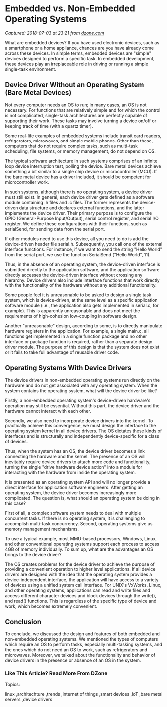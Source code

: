 # Embedded vs. Non-Embedded Operating Systems

_Captured: 2018-07-03 at 23:21 from [dzone.com](https://dzone.com/articles/embedded-vs-non-embedded-operating-systems)_

What are embedded devices? If you have used electronic devices, such as a smartphone or a home appliance, chances are you have already come across these devices. In simple terms, embedded devices are "simple" devices designed to perform a specific task. In embedded development, these devices play an irreplaceable role in driving or running a simple single-task environment.

## Device Driver Without an Operating System (Bare Metal Devices)

Not every computer needs an OS to run; in many cases, an OS is not necessary. For functions that are relatively simple and for which the control is not complicated, single-task architectures are perfectly capable of supporting their work. These tasks may involve turning a device on/off or keeping track of time (with a quartz timer).

Some real-life examples of embedded systems include transit card readers, refrigerators, microwaves, and simple mobile phones. Other than these, computers that do not require complex tasks, such as multi-task scheduling, file systems, or memory management, do not depend on OS.

The typical software architecture in such systems comprises of an infinite loop device interruption test, polling the device. Bare metal devices achieve something a bit similar to a single chip device or microcontroller (MCU). If the bare metal device has a driver included, it should be competent for microcontroller work.

In such systems, although there is no operating system, a device driver must still exist. In general, each device driver gets defined as a software module containing .h files and .c files. The former represents the device-driven data structure and declares external functions, and the latter implements the device driver. Their primary purpose is to configure the GPIO (General-Purpose Input/Output), serial control register, and serial I/O register. We define these configurations with their functions, such as serialSend, for sending data from the serial port.

If other modules need to use this device, all you need to do is add the device-driven header file serial.h. Subsequently, you call one of the external interface functions. For instance, if we want to send the string "Hello World" from the serial port, we use the function SerialSend ("Hello World", 11).

Thus, in the absence of an operating system, the device-driven interface is submitted directly to the application software, and the application software directly accesses the device-driven interface without crossing any hierarchy. Device drivers also include interface functions that work directly with the functionality of the hardware without any additional functionality.

Some people feel it is unreasonable to be asked to design a single task system, which is device-driven, at the same level as a specific application software module (i.e., the application also gets implemented in serial.c, for example). This is apparently unreasonable and does not meet the requirements of high-cohesion low-coupling in software design.

Another "unreasonable" design, according to some, is to directly manipulate hardware registers in the application. For example, a single main.c, all functions get implemented in a single function package and no other interface or package function is required, rather than a separate design driver module. The purpose of this design is that the system does not exist or it fails to take full advantage of reusable driver code.

## Operating Systems With Device Drivers

The device drivers in non-embedded operating systems run directly on the hardware and do not get associated with any operating system. When the system contains the operating system, what will the device driver be like?

Firstly, a non-embedded operating system's device-driven hardware's operation may still be essential. Without this part, the device driver and the hardware cannot interact with each other.

Secondly, we also need to incorporate device drivers into the kernel. To practically achieve this convergence, we must design the interface to the operating system kernel in all device drivers. The OS dictates these kinds of interfaces and is structurally and independently device-specific for a class of devices.

Thus, when the system has an OS, the device driver becomes a link connecting the hardware and the kernel. The presence of an OS will inevitably require device drivers to attach more code and functionality, turning the single "drive hardware device action" into a module for interacting with the hardware from inside the operating system.

It is presented as an operating system API and will no longer provide a direct interface for application software engineers. After getting an operating system, the device driver becomes increasingly more complicated. The question is, what should an operating system be doing in this case?

First of all, a complex software system needs to deal with multiple concurrent tasks. If there is no operating system, it is challenging to accomplish multi-task concurrency. Second, operating systems give us memory management mechanisms.

To use a typical example, most MMU-based processors, Windows, Linux, and other conventional operating systems support each process to access 4GB of memory individually. To sum up, what are the advantages an OS brings to the device driver?

The OS creates problems for the device driver to achieve the purpose of providing a convenient operation to higher level applications. If all device drivers are designed with the idea that the operating system provides a device-independent interface, the application will have access to a variety of devices using a unified system call interface. For UNIX's VxWorks, Linux, and other operating systems, applications can read and write files and access different character devices and block devices through the write(), and read() functions. This is regardless of the specific type of device and work, which becomes extremely convenient.

## Conclusion

To conclude, we discussed the design and features of both embedded and non-embedded operating systems. We mentioned the types of computers which require an OS to perform tasks, especially multi-tasking systems, and the ones which do not need an OS to work, such as refrigerators and microwaves. Moreover, we talked about the functionality and behavior of device drivers in the presence or absence of an OS in the system.

### Like This Article? Read More From DZone

Topics:

linux ,architechture ,trends ,internet of things ,smart devices ,IoT ,bare metal servers ,device drivers
